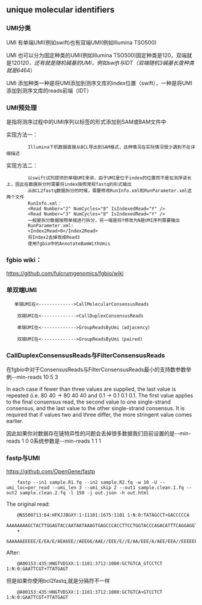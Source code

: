 ##  unique molecular identifiers

### UMI分类

UMI 有单端UMI(例如swift)也有双端UMI(例如Illumina TSO500)

UMI 也可以分为固定种类的UMI(例如Illumina TSO500)固定种类是120，双端就是120*120，还有就是随机碱基的UMI，例如swift与IDT（双端随机3碱基长度种类就是64*64）

UMI 添加种类一种是将UMI添加到测序文库的index位置（swift），一种是将UMI添加到测序文库的reads前端（IDT）

### UMI预处理

是指将测序过程中的UMI序列以标签的形式添加到SAM或BAM文件中

实现方法一：

            Illumina下机数据直接从BCL导出到SAM格式，这种情况在实际情况很少遇到不在详细描述
实现方法二：

            以swift试剂提供的单端UMI来讲，由于UMI是位于index的位置而不是在测序读长上，因此在数据拆分时需要将index按照常规fastq的形式输出
            从BCL2fastq数据拆分的时候，需要修改RunInfo.xml和RunParameter.xml这两个文件
            RunInfo.xml：
            <Read Number="2" NumCycles="8" IsIndexedRead="Y" />
            <Read Number="3" NumCycles="8" IsIndexedRead="Y" />
            一般是拆分数据按照单端进行拆分，另一端是将Y修改为N是UMI序列需要输出
            RunParameter.xml:
            <Index2Read>8</Index2Read>
            将Index2去掉改成Read3
            使用fgbio中的AnnotateBamWithUmis
            
            
### fgbio wiki：
https://github.com/fulcrumgenomics/fgbio/wiki

### 单双端UMI

       单端UMI在<------------->CallMolecularConsensusReads

        双端UMI在<------------->CallDuplexConsensusReads

        单端UMI在<------------->GroupReadsByUmi（adjacency）

        双端UMI在<------------->GroupReadsByUmi（paired)

### CallDuplexConsensusReads与FilterConsensusReads

在fgbio中对于ConsensusReads与FilterConsensusReads最小的支持数参数举例--min-reads 10 5 3

In each case if fewer than three values are supplied, the last value is repeated (i.e. 80 40 -> 80 40 40 and 0.1 -> 0.1 0.1 0.1. The first value applies to the final consensus read, the second value to one single-strand consensus, and the last value to the other single-strand consensus. It is required that if values two and three differ, the more stringent value comes earlier.

因此如果你对数据存在链特异性的问题会丢掉很多数据我们目前设置的是--min-reads 1 0 0系统参数是--min-reads 1 1 1


### fastp与UMI
https://github.com/OpenGene/fastp

        fastp --in1 sample.R1.fq --in2 sample.R2.fq -w 10 -U --umi_loc=per_read --umi_len 3 --umi_skip 2 --out1 sample.clean.1.fq --out2 sample.clean.2.fq -l 150 -j out.json -h out.html            
The original read:

        @NS500713:64:HFKJJBGXY:1:11101:1675:1101 1:N:0:TATAGCCT+GACCCCCA
        AAAAAAAAGCTACTTGGAGTACCAATAATAAAGTGAGCCCACCTTCCTGGTACCCAGACATTTCAGGAGGTCGGGAAA
        +
        6AAAAAEEEEE/E/EA/E/AEA6EE//AEE66/AAE//EEE/E//E/AA/EEE/A/AEE/EEA//EEEEEEEE6EEAA
          
After:

        @A00153:435:HNGTVDSXX:1:1101:3712:1000:GCTGTCA_GTCCTCT 1:N:0:GAATTCGT+TTATGAGT

但是如果你使用bcl2fastq,就是分隔符不一样

        @A00153:435:HNGTVDSXX:1:1101:3712:1000:GCTGTCA+GTCCTCT 1:N:0:GAATTCGT+TTATGAGT




